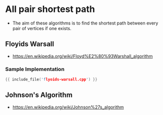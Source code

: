 # All pair shortest path

- The aim of these algorithms is to find the shortest path between
  every pair of vertices if one exists.

## Floyids Warsall

- <https://en.wikipedia.org/wiki/Floyd%E2%80%93Warshall_algorithm>

### Sample Implementation

```cpp
{{ include_file('flyoids-warsall.cpp') }}
```

## Johnson's Algorithm

- <https://en.wikipedia.org/wiki/Johnson%27s_algorithm>